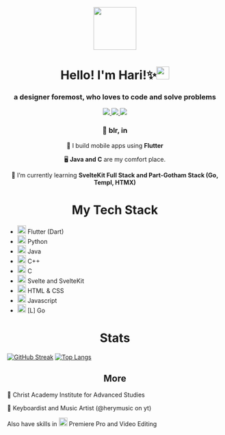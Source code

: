 <div id="header" align="center">
  <img src="https://media.giphy.com/media/v1.Y2lkPTc5MGI3NjExbzJnYXY3ajNwMzBpenZmbWtteWJ3N2tuMzE3Y2phNWJ1YXdiNDlrMCZlcD12MV9pbnRlcm5hbF9naWZfYnlfaWQmY3Q9Zw/bGgsc5mWoryfgKBx1u/giphy.gif" width="100"></div></img>
</div>
<h1 align="center">Hello! I'm Hari!✨<img src="https://media.giphy.com/media/hvRJCLFzcasrR4ia7z/giphy.gif" width="30px"/>
<h3 align="center">a designer foremost, who loves to code and solve problems</h3>

<div align="center">
  <a href="https://linktr.ee/itwritshery">
    <img src="https://img.shields.io/badge/Linktree-green?logo=linktree&logoColor=white&style=for-the-badge">
  </a>
  <a href="https://www.linkedin.com/in/hari-prasad-43285a24a/">
    <img src="https://img.shields.io/badge/Linkedin-blue?logo=linkedin&logoColor=white&style=for-the-badge">
  </a>
  <a href="mailto:haririo321@gmail.com">
    <img src="https://img.shields.io/badge/mail-red?logo=gmail&logoColor=white&style=for-the-badge">
  </a>
</div>
<h3 align="center">📍 blr, in</h3>
<div align="center">
    <p>📱 I build mobile apps using <b>Flutter</b></p>
    <p>🖥️ <b>Java and C</b> are my comfort place.</p>
    <p>🌱 I’m currently learning <b>SvelteKit Full Stack and Part-Gotham Stack (Go, Templ, HTMX)</b></p>
  </div>
<h1 align="center">My Tech Stack</h1>

- <img src="https://cdn.jsdelivr.net/gh/devicons/devicon/icons/flutter/flutter-original.svg" width="20px"/> Flutter (Dart)
- <img src="https://cdn.jsdelivr.net/gh/devicons/devicon/icons/python/python-original.svg" width="20px"/> Python
- <img src="https://cdn.jsdelivr.net/gh/devicons/devicon/icons/java/java-original.svg" width="20px"/> Java
- <img src="https://cdn.jsdelivr.net/gh/devicons/devicon/icons/cplusplus/cplusplus-original.svg" width="20px"/> C++
- <img src="https://cdn.jsdelivr.net/gh/devicons/devicon/icons/c/c-original.svg" width="20px"/> C
- <img src="https://cdn.jsdelivr.net/gh/devicons/devicon/icons/svelte/svelte-original.svg" width="20px"/> Svelte and SvelteKit
- <img src="https://cdn.jsdelivr.net/gh/devicons/devicon/icons/html5/html5-original.svg" width="20px"/> HTML & CSS
- <img src="https://cdn.jsdelivr.net/gh/devicons/devicon/icons/javascript/javascript-original.svg" width="20px"/> Javascript
- <img src="https://cdn.jsdelivr.net/gh/devicons/devicon/icons/go/go-original-wordmark.svg" width="20px"/> [L] Go

<h1 align="center">Stats</h2>

<div style="display=flex; flex-direction=row; gap=20px;">
  
[![GitHub Streak](http://github-readme-streak-stats.herokuapp.com?user=itcodehery&theme=onedark&background=000000)](https://git.io/streak-stats)
[![Top Langs](https://github-readme-stats.vercel.app/api/top-langs/?username=itcodehery&layout=donut&theme=onedark&background=000000&hide=python,shaderlab,cmake,cython,C++)](https://github.com/anuraghazra/github-readme-stats)

</div>

<h2 align="center">More</h2>
<p>📖 Christ Academy Institute for Advanced Studies</p>
<p>🎹 Keyboardist and Music Artist (@herymusic on yt)</p>
<p>Also have skills in <img src="https://cdn.jsdelivr.net/gh/devicons/devicon/icons/premierepro/premierepro-original.svg" width="20px" /> Premiere Pro and Video Editing</p>
